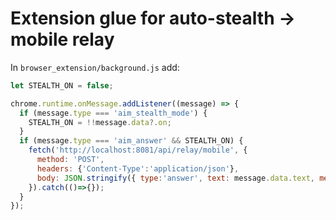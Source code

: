# Extension glue for auto-stealth → mobile relay

In `browser_extension/background.js` add:

```javascript
let STEALTH_ON = false;

chrome.runtime.onMessage.addListener((message) => {
  if (message.type === 'aim_stealth_mode') {
    STEALTH_ON = !!message.data?.on;
  }
  if (message.type === 'aim_answer' && STEALTH_ON) {
    fetch('http://localhost:8081/api/relay/mobile', {
      method: 'POST',
      headers: {'Content-Type':'application/json'},
      body: JSON.stringify({ type:'answer', text: message.data.text, meetingId: message.data.meetingId })
    }).catch(()=>{});
  }
});
```
